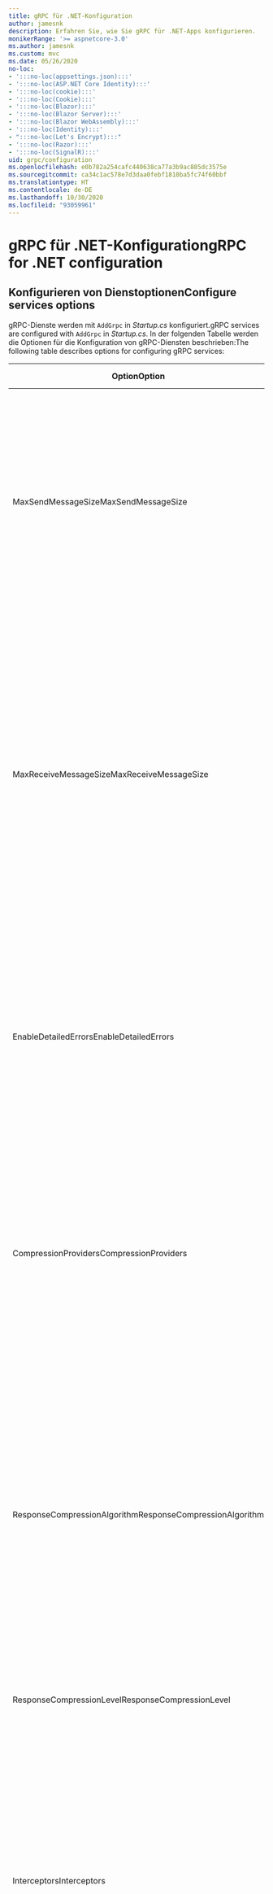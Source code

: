 ```yaml
---
title: gRPC für .NET-Konfiguration
author: jamesnk
description: Erfahren Sie, wie Sie gRPC für .NET-Apps konfigurieren.
monikerRange: '>= aspnetcore-3.0'
ms.author: jamesnk
ms.custom: mvc
ms.date: 05/26/2020
no-loc:
- ':::no-loc(appsettings.json):::'
- ':::no-loc(ASP.NET Core Identity):::'
- ':::no-loc(cookie):::'
- ':::no-loc(Cookie):::'
- ':::no-loc(Blazor):::'
- ':::no-loc(Blazor Server):::'
- ':::no-loc(Blazor WebAssembly):::'
- ':::no-loc(Identity):::'
- ":::no-loc(Let's Encrypt):::"
- ':::no-loc(Razor):::'
- ':::no-loc(SignalR):::'
uid: grpc/configuration
ms.openlocfilehash: e0b782a254cafc440638ca77a3b9ac885dc3575e
ms.sourcegitcommit: ca34c1ac578e7d3daa0febf1810ba5fc74f60bbf
ms.translationtype: HT
ms.contentlocale: de-DE
ms.lasthandoff: 10/30/2020
ms.locfileid: "93059961"
---
```

# <a name="grpc-for-net-configuration"></a><span data-ttu-id="bcd1d-103">gRPC für .NET-Konfiguration</span><span class="sxs-lookup"><span data-stu-id="bcd1d-103">gRPC for .NET configuration</span></span>

## <a name="configure-services-options"></a><span data-ttu-id="bcd1d-104">Konfigurieren von Dienstoptionen</span><span class="sxs-lookup"><span data-stu-id="bcd1d-104">Configure services options</span></span>

<span data-ttu-id="bcd1d-105">gRPC-Dienste werden mit `AddGrpc` in *Startup.cs* konfiguriert.</span><span class="sxs-lookup"><span data-stu-id="bcd1d-105">gRPC services are configured with `AddGrpc` in *Startup.cs*.</span></span> <span data-ttu-id="bcd1d-106">In der folgenden Tabelle werden die Optionen für die Konfiguration von gRPC-Diensten beschrieben:</span><span class="sxs-lookup"><span data-stu-id="bcd1d-106">The following table describes options for configuring gRPC services:</span></span>

| <span data-ttu-id="bcd1d-107">Option</span><span class="sxs-lookup"><span data-stu-id="bcd1d-107">Option</span></span> | <span data-ttu-id="bcd1d-108">Standardwert</span><span class="sxs-lookup"><span data-stu-id="bcd1d-108">Default Value</span></span> | <span data-ttu-id="bcd1d-109">Beschreibung</span><span class="sxs-lookup"><span data-stu-id="bcd1d-109">Description</span></span> |
| ------ | ------------- | ----------- |
| <span data-ttu-id="bcd1d-110">MaxSendMessageSize</span><span class="sxs-lookup"><span data-stu-id="bcd1d-110">MaxSendMessageSize</span></span> | `null` | <span data-ttu-id="bcd1d-111">Die maximale Nachrichtengröße in Bytes, die vom Server gesendet werden kann.</span><span class="sxs-lookup"><span data-stu-id="bcd1d-111">The maximum message size in bytes that can be sent from the server.</span></span> <span data-ttu-id="bcd1d-112">Der Versuch, eine Nachricht zu senden, die die konfigurierte maximale Nachrichtengröße überschreitet, führt zu einer Ausnahme.</span><span class="sxs-lookup"><span data-stu-id="bcd1d-112">Attempting to send a message that exceeds the configured maximum message size results in an exception.</span></span> <span data-ttu-id="bcd1d-113">Wenn dieser Wert auf `null` festgelegt wird, ist die Größe der Nachricht unbegrenzt.</span><span class="sxs-lookup"><span data-stu-id="bcd1d-113">When set to `null`, the message size is unlimited.</span></span> |
| <span data-ttu-id="bcd1d-114">MaxReceiveMessageSize</span><span class="sxs-lookup"><span data-stu-id="bcd1d-114">MaxReceiveMessageSize</span></span> | <span data-ttu-id="bcd1d-115">4 MB</span><span class="sxs-lookup"><span data-stu-id="bcd1d-115">4 MB</span></span> | <span data-ttu-id="bcd1d-116">Die maximale Nachrichtengröße in Bytes, die vom Server empfangen werden kann.</span><span class="sxs-lookup"><span data-stu-id="bcd1d-116">The maximum message size in bytes that can be received by the server.</span></span> <span data-ttu-id="bcd1d-117">Wenn der Server eine Nachricht erhält, die diesen Grenzwert überschreitet, wird eine Ausnahme ausgelöst.</span><span class="sxs-lookup"><span data-stu-id="bcd1d-117">If the server receives a message that exceeds this limit, it throws an exception.</span></span> <span data-ttu-id="bcd1d-118">Eine Erhöhung dieses Werts ermöglicht es dem Server, größere Nachrichten zu empfangen, kann sich jedoch negativ auf den Arbeitsspeicherverbrauch auswirken.</span><span class="sxs-lookup"><span data-stu-id="bcd1d-118">Increasing this value allows the server to receive larger messages, but can negatively impact memory consumption.</span></span> <span data-ttu-id="bcd1d-119">Wenn dieser Wert auf `null` festgelegt wird, ist die Größe der Nachricht unbegrenzt.</span><span class="sxs-lookup"><span data-stu-id="bcd1d-119">When set to `null`, the message size is unlimited.</span></span> |
| <span data-ttu-id="bcd1d-120">EnableDetailedErrors</span><span class="sxs-lookup"><span data-stu-id="bcd1d-120">EnableDetailedErrors</span></span> | `false` | <span data-ttu-id="bcd1d-121">Bei `true` werden detaillierte Ausnahmemeldungen an Clients zurückgegeben, wenn eine Ausnahme in einer Dienstmethode ausgelöst wird.</span><span class="sxs-lookup"><span data-stu-id="bcd1d-121">If `true`, detailed exception messages are returned to clients when an exception is thrown in a service method.</span></span> <span data-ttu-id="bcd1d-122">Der Standardwert ist `false`.</span><span class="sxs-lookup"><span data-stu-id="bcd1d-122">The default is `false`.</span></span> <span data-ttu-id="bcd1d-123">Das Festlegen von `EnableDetailedErrors` auf `true` kann zum Verlust von vertraulichen Informationen führen.</span><span class="sxs-lookup"><span data-stu-id="bcd1d-123">Setting `EnableDetailedErrors` to `true` can leak sensitive information.</span></span> |
| <span data-ttu-id="bcd1d-124">CompressionProviders</span><span class="sxs-lookup"><span data-stu-id="bcd1d-124">CompressionProviders</span></span> | <span data-ttu-id="bcd1d-125">gzip</span><span class="sxs-lookup"><span data-stu-id="bcd1d-125">gzip</span></span> | <span data-ttu-id="bcd1d-126">Eine Sammlung von Komprimierungsanbietern, die zum Komprimieren und Dekomprimieren von Nachrichten verwendet werden.</span><span class="sxs-lookup"><span data-stu-id="bcd1d-126">A collection of compression providers used to compress and decompress messages.</span></span> <span data-ttu-id="bcd1d-127">Es können benutzerdefinierte Komprimierungsanbieter erstellt und der Sammlung hinzugefügt werden.</span><span class="sxs-lookup"><span data-stu-id="bcd1d-127">Custom compression providers can be created and added to the collection.</span></span> <span data-ttu-id="bcd1d-128">Die standardmäßig konfigurierten Anbieter unterstützen die **gzip** -Komprimierung.</span><span class="sxs-lookup"><span data-stu-id="bcd1d-128">The default configured providers support **gzip** compression.</span></span> |
| <span data-ttu-id="bcd1d-129"><span style="word-break:normal;word-wrap:normal">ResponseCompressionAlgorithm</span></span><span class="sxs-lookup"><span data-stu-id="bcd1d-129"><span style="word-break:normal;word-wrap:normal">ResponseCompressionAlgorithm</span></span></span> | `null` | <span data-ttu-id="bcd1d-130">Der Komprimierungsalgorithmus, der zur Komprimierung der vom Server gesendeten Nachrichten verwendet wird.</span><span class="sxs-lookup"><span data-stu-id="bcd1d-130">The compression algorithm used to compress messages sent from the server.</span></span> <span data-ttu-id="bcd1d-131">Der Algorithmus muss mit einem Komprimierungsanbieter in `CompressionProviders` übereinstimmen.</span><span class="sxs-lookup"><span data-stu-id="bcd1d-131">The algorithm must match a compression provider in `CompressionProviders`.</span></span> <span data-ttu-id="bcd1d-132">Damit der Algorithmus eine Antwort komprimieren kann, muss der Client angeben, dass er den Algorithmus unterstützt, indem er ihn im **grpc-accept-encoding** -Header sendet.</span><span class="sxs-lookup"><span data-stu-id="bcd1d-132">For the algorithm to compress a response, the client must indicate it supports the algorithm by sending it in the **grpc-accept-encoding** header.</span></span> |
| <span data-ttu-id="bcd1d-133">ResponseCompressionLevel</span><span class="sxs-lookup"><span data-stu-id="bcd1d-133">ResponseCompressionLevel</span></span> | `null` | <span data-ttu-id="bcd1d-134">Die Komprimierungsstufe, die zur Komprimierung der vom Server gesendeten Nachrichten verwendet wird.</span><span class="sxs-lookup"><span data-stu-id="bcd1d-134">The compress level used to compress messages sent from the server.</span></span> |
| <span data-ttu-id="bcd1d-135">Interceptors</span><span class="sxs-lookup"><span data-stu-id="bcd1d-135">Interceptors</span></span> | <span data-ttu-id="bcd1d-136">Keine</span><span class="sxs-lookup"><span data-stu-id="bcd1d-136">None</span></span> | <span data-ttu-id="bcd1d-137">Eine Sammlung von Interceptors, die bei jedem gRPC-Aufruf ausgeführt werden.</span><span class="sxs-lookup"><span data-stu-id="bcd1d-137">A collection of interceptors that are run with each gRPC call.</span></span> <span data-ttu-id="bcd1d-138">Interceptors werden in der Reihenfolge ausgeführt, in der sie registriert sind.</span><span class="sxs-lookup"><span data-stu-id="bcd1d-138">Interceptors are run in the order they are registered.</span></span> <span data-ttu-id="bcd1d-139">Global konfigurierte Interceptors werden vor Interceptors ausgeführt, die für einen einzelnen Dienst konfiguriert sind.</span><span class="sxs-lookup"><span data-stu-id="bcd1d-139">Globally configured interceptors are run before interceptors configured for a single service.</span></span> <span data-ttu-id="bcd1d-140">Weitere Informationen über gRPC-Interceptors finden Sie unter [gRPC-Interceptors im Vergleich zur Middleware](xref:grpc/migration#grpc-interceptors-vs-middleware).</span><span class="sxs-lookup"><span data-stu-id="bcd1d-140">For more information about gRPC interceptors, see [gRPC Interceptors vs. Middleware](xref:grpc/migration#grpc-interceptors-vs-middleware).</span></span> |
| <span data-ttu-id="bcd1d-141">IgnoreUnknownServices</span><span class="sxs-lookup"><span data-stu-id="bcd1d-141">IgnoreUnknownServices</span></span> | `false` | <span data-ttu-id="bcd1d-142">Bei `true` geben Aufrufe unbekannter Dienste und Methoden nicht den Status **UNIMPLEMENTED** zurück, und die Anforderung wird an die nächste registrierte Middleware in ASP.NET Core übergeben.</span><span class="sxs-lookup"><span data-stu-id="bcd1d-142">If `true`, calls to unknown services and methods don't return an **UNIMPLEMENTED** status, and the request passes to the next registered middleware in ASP.NET Core.</span></span> |

<span data-ttu-id="bcd1d-143">Optionen können für alle Dienste konfiguriert werden, indem ein Optionsdelegat für den `AddGrpc`-Aufruf in `Startup.ConfigureServices` bereitgestellt wird:</span><span class="sxs-lookup"><span data-stu-id="bcd1d-143">Options can be configured for all services by providing an options delegate to the `AddGrpc` call in `Startup.ConfigureServices`:</span></span>

[!code-csharp[](~/grpc/configuration/sample/GrcpService/Startup.cs?name=snippet)]

<span data-ttu-id="bcd1d-144">Optionen für einen einzelnen Dienst haben Vorrang vor den globalen Optionen in `AddGrpc` und können mit `AddServiceOptions<TService>` konfiguriert werden:</span><span class="sxs-lookup"><span data-stu-id="bcd1d-144">Options for a single service override the global options provided in `AddGrpc` and can be configured using `AddServiceOptions<TService>`:</span></span>

[!code-csharp[](~/grpc/configuration/sample/GrcpService/Startup2.cs?name=snippet)]

## <a name="configure-client-options"></a><span data-ttu-id="bcd1d-145">Konfigurieren von Clientoptionen</span><span class="sxs-lookup"><span data-stu-id="bcd1d-145">Configure client options</span></span>

<span data-ttu-id="bcd1d-146">Die gRPC-Clientkonfiguration ist auf `GrpcChannelOptions` festgelegt.</span><span class="sxs-lookup"><span data-stu-id="bcd1d-146">gRPC client configuration is set on `GrpcChannelOptions`.</span></span> <span data-ttu-id="bcd1d-147">In der folgenden Tabelle werden die Optionen für die Konfiguration von gRPC-Kanälen beschrieben:</span><span class="sxs-lookup"><span data-stu-id="bcd1d-147">The following table describes options for configuring gRPC channels:</span></span>

| <span data-ttu-id="bcd1d-148">Option</span><span class="sxs-lookup"><span data-stu-id="bcd1d-148">Option</span></span> | <span data-ttu-id="bcd1d-149">Standardwert</span><span class="sxs-lookup"><span data-stu-id="bcd1d-149">Default Value</span></span> | <span data-ttu-id="bcd1d-150">Beschreibung</span><span class="sxs-lookup"><span data-stu-id="bcd1d-150">Description</span></span> |
| ------ | ------------- | ----------- |
| <span data-ttu-id="bcd1d-151">HttpHandler</span><span class="sxs-lookup"><span data-stu-id="bcd1d-151">HttpHandler</span></span> | <span data-ttu-id="bcd1d-152">Neue Instanz</span><span class="sxs-lookup"><span data-stu-id="bcd1d-152">New instance</span></span> | <span data-ttu-id="bcd1d-153">Der `HttpMessageHandler` wird für gRPC-Aufrufe verwendet.</span><span class="sxs-lookup"><span data-stu-id="bcd1d-153">The `HttpMessageHandler` used to make gRPC calls.</span></span> <span data-ttu-id="bcd1d-154">Ein Client kann so eingestellt werden, dass er einen benutzerdefinierten `HttpClientHandler` konfiguriert oder der HTTP-Pipeline zusätzliche Handler für gRPC-Aufrufe hinzufügt.</span><span class="sxs-lookup"><span data-stu-id="bcd1d-154">A client can be set to configure a custom `HttpClientHandler` or add additional handlers to the HTTP pipeline for gRPC calls.</span></span> <span data-ttu-id="bcd1d-155">Wenn kein `HttpMessageHandler` angegeben ist, wird eine neue `HttpClientHandler`-Instanz für den Kanal mit automatischer Entfernung erstellt.</span><span class="sxs-lookup"><span data-stu-id="bcd1d-155">If no `HttpMessageHandler` is specified, a new `HttpClientHandler` instance is created for the channel with automatic disposal.</span></span> |
| <span data-ttu-id="bcd1d-156">HttpClient</span><span class="sxs-lookup"><span data-stu-id="bcd1d-156">HttpClient</span></span> | `null` | <span data-ttu-id="bcd1d-157">Der `HttpClient` wird für gRPC-Aufrufe verwendet.</span><span class="sxs-lookup"><span data-stu-id="bcd1d-157">The `HttpClient` used to make gRPC calls.</span></span> <span data-ttu-id="bcd1d-158">Diese Einstellung ist eine Alternative zum `HttpHandler`.</span><span class="sxs-lookup"><span data-stu-id="bcd1d-158">This setting is an alternative to `HttpHandler`.</span></span> |
| <span data-ttu-id="bcd1d-159">DisposeHttpClient</span><span class="sxs-lookup"><span data-stu-id="bcd1d-159">DisposeHttpClient</span></span> | `false` | <span data-ttu-id="bcd1d-160">Wenn diese Option auf `true` festgelegt und ein `HttpMessageHandler` oder `HttpClient` angegeben ist, wird entweder der `HttpHandler` oder `HttpClient` entfernt, wenn der `GrpcChannel` entfernt wird.</span><span class="sxs-lookup"><span data-stu-id="bcd1d-160">If set to `true` and an `HttpMessageHandler` or `HttpClient` is specified, then either the `HttpHandler` or `HttpClient`, respectively, is disposed when the `GrpcChannel` is disposed.</span></span> |
| <span data-ttu-id="bcd1d-161">LoggerFactory</span><span class="sxs-lookup"><span data-stu-id="bcd1d-161">LoggerFactory</span></span> | `null` | <span data-ttu-id="bcd1d-162">Die `LoggerFactory`, die vom Client zur Protokollierung von Informationen über gRPC-Aufrufe verwendet wird.</span><span class="sxs-lookup"><span data-stu-id="bcd1d-162">The `LoggerFactory` used by the client to log information about gRPC calls.</span></span> <span data-ttu-id="bcd1d-163">Eine `LoggerFactory`-Instanz kann aus der Abhängigkeitsinjektion aufgelöst oder mit `LoggerFactory.Create` erstellt werden.</span><span class="sxs-lookup"><span data-stu-id="bcd1d-163">A `LoggerFactory` instance can be resolved from dependency injection or created using `LoggerFactory.Create`.</span></span> <span data-ttu-id="bcd1d-164">Beispiele für die Konfiguration der Protokollierung finden Sie unter <xref:grpc/diagnostics#grpc-client-logging>.</span><span class="sxs-lookup"><span data-stu-id="bcd1d-164">For examples of configuring logging, see <xref:grpc/diagnostics#grpc-client-logging>.</span></span> |
| <span data-ttu-id="bcd1d-165">MaxSendMessageSize</span><span class="sxs-lookup"><span data-stu-id="bcd1d-165">MaxSendMessageSize</span></span> | `null` | <span data-ttu-id="bcd1d-166">Die maximale Nachrichtengröße in Bytes, die vom Client gesendet werden kann.</span><span class="sxs-lookup"><span data-stu-id="bcd1d-166">The maximum message size in bytes that can be sent from the client.</span></span> <span data-ttu-id="bcd1d-167">Der Versuch, eine Nachricht zu senden, die die konfigurierte maximale Nachrichtengröße überschreitet, führt zu einer Ausnahme.</span><span class="sxs-lookup"><span data-stu-id="bcd1d-167">Attempting to send a message that exceeds the configured maximum message size results in an exception.</span></span> <span data-ttu-id="bcd1d-168">Wenn dieser Wert auf `null` festgelegt wird, ist die Größe der Nachricht unbegrenzt.</span><span class="sxs-lookup"><span data-stu-id="bcd1d-168">When set to `null`, the message size is unlimited.</span></span> |
| <span data-ttu-id="bcd1d-169"><span style="word-break:normal;word-wrap:normal">MaxReceiveMessageSize</span></span><span class="sxs-lookup"><span data-stu-id="bcd1d-169"><span style="word-break:normal;word-wrap:normal">MaxReceiveMessageSize</span></span></span> | <span data-ttu-id="bcd1d-170">4 MB</span><span class="sxs-lookup"><span data-stu-id="bcd1d-170">4 MB</span></span> | <span data-ttu-id="bcd1d-171">Die maximale Nachrichtengröße in Bytes, die vom Client empfangen werden kann.</span><span class="sxs-lookup"><span data-stu-id="bcd1d-171">The maximum message size in bytes that can be received by the client.</span></span> <span data-ttu-id="bcd1d-172">Wenn der Client eine Nachricht erhält, die diesen Grenzwert überschreitet, wird eine Ausnahme ausgelöst.</span><span class="sxs-lookup"><span data-stu-id="bcd1d-172">If the client receives a message that exceeds this limit, it throws an exception.</span></span> <span data-ttu-id="bcd1d-173">Eine Erhöhung dieses Werts ermöglicht es dem Client, größere Nachrichten zu empfangen, kann sich jedoch negativ auf den Arbeitsspeicherverbrauch auswirken.</span><span class="sxs-lookup"><span data-stu-id="bcd1d-173">Increasing this value allows the client to receive larger messages, but can negatively impact memory consumption.</span></span> <span data-ttu-id="bcd1d-174">Wenn dieser Wert auf `null` festgelegt wird, ist die Größe der Nachricht unbegrenzt.</span><span class="sxs-lookup"><span data-stu-id="bcd1d-174">When set to `null`, the message size is unlimited.</span></span> |
| <span data-ttu-id="bcd1d-175">Anmeldeinformationen</span><span class="sxs-lookup"><span data-stu-id="bcd1d-175">Credentials</span></span> | `null` | <span data-ttu-id="bcd1d-176">Eine `ChannelCredentials`-Instanz.</span><span class="sxs-lookup"><span data-stu-id="bcd1d-176">A `ChannelCredentials` instance.</span></span> <span data-ttu-id="bcd1d-177">Anmeldeinformationen werden verwendet, um Authentifizierungsmetadaten zu gRPC-Aufrufen hinzuzufügen.</span><span class="sxs-lookup"><span data-stu-id="bcd1d-177">Credentials are used to add authentication metadata to gRPC calls.</span></span> |
| <span data-ttu-id="bcd1d-178">CompressionProviders</span><span class="sxs-lookup"><span data-stu-id="bcd1d-178">CompressionProviders</span></span> | <span data-ttu-id="bcd1d-179">gzip</span><span class="sxs-lookup"><span data-stu-id="bcd1d-179">gzip</span></span> | <span data-ttu-id="bcd1d-180">Eine Sammlung von Komprimierungsanbietern, die zum Komprimieren und Dekomprimieren von Nachrichten verwendet werden.</span><span class="sxs-lookup"><span data-stu-id="bcd1d-180">A collection of compression providers used to compress and decompress messages.</span></span> <span data-ttu-id="bcd1d-181">Es können benutzerdefinierte Komprimierungsanbieter erstellt und der Sammlung hinzugefügt werden.</span><span class="sxs-lookup"><span data-stu-id="bcd1d-181">Custom compression providers can be created and added to the collection.</span></span> <span data-ttu-id="bcd1d-182">Die standardmäßig konfigurierten Anbieter unterstützen die **gzip** -Komprimierung.</span><span class="sxs-lookup"><span data-stu-id="bcd1d-182">The default configured providers support **gzip** compression.</span></span> |

<span data-ttu-id="bcd1d-183">Der folgende Code</span><span class="sxs-lookup"><span data-stu-id="bcd1d-183">The following code:</span></span>

* <span data-ttu-id="bcd1d-184">Legt die maximale Größe der Nachricht zum Senden und Empfangen für den Kanal fest.</span><span class="sxs-lookup"><span data-stu-id="bcd1d-184">Sets the maximum send and receive message size on the channel.</span></span>
* <span data-ttu-id="bcd1d-185">Erstellt einen Client.</span><span class="sxs-lookup"><span data-stu-id="bcd1d-185">Creates a client.</span></span>

[!code-csharp[](~/grpc/configuration/sample/Program.cs?name=snippet&highlight=3-8)]

[!INCLUDE[](~/includes/gRPCazure.md)]

## <a name="additional-resources"></a><span data-ttu-id="bcd1d-186">Zusätzliche Ressourcen</span><span class="sxs-lookup"><span data-stu-id="bcd1d-186">Additional resources</span></span>

* <xref:grpc/aspnetcore>
* <xref:grpc/client>
* <xref:grpc/diagnostics>
* <xref:tutorials/grpc/grpc-start>
